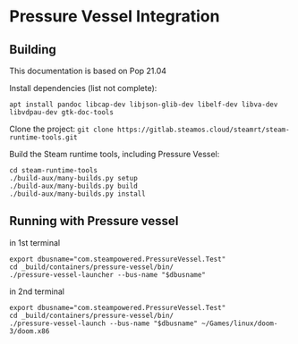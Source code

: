 # Pressure Vessel Integration

## Building

This documentation is based on Pop 21.04

Install dependencies (list not complete):

  `apt install pandoc libcap-dev libjson-glib-dev libelf-dev libva-dev libvdpau-dev gtk-doc-tools`
  

Clone the project:
  `git clone https://gitlab.steamos.cloud/steamrt/steam-runtime-tools.git`
  
  
Build the Steam runtime tools, including Pressure Vessel:

   ```
   cd steam-runtime-tools
   ./build-aux/many-builds.py setup
   ./build-aux/many-builds.py build
   ./build-aux/many-builds.py install
   ```
   
## Running with Pressure vessel
 
  in 1st terminal
  ```
  export dbusname="com.steampowered.PressureVessel.Test"
  cd _build/containers/pressure-vessel/bin/
  ./pressure-vessel-launcher --bus-name "$dbusname"
  ```
  
  in 2nd terminal
  ```
  export dbusname="com.steampowered.PressureVessel.Test"
  cd _build/containers/pressure-vessel/bin/
  ./pressure-vessel-launch --bus-name "$dbusname" ~/Games/linux/doom-3/doom.x86
  ```
  
